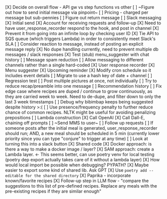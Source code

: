 [X] Decide on overall flow - API gw vs step functions vs other
[ ] ~Figure out how to send initial message via pinpoint~
	[ ] Pricing - charged per message but sub-pennies
    [ ] Figure out return message
[ ] Slack messaging
    [X] Initial send
	[X] Account for receiving requests and follow-up
	[X] Need to have user_response_recorder respond to the hook, and post in channel
      [X] Prevent it from going into an infinite loop by checking user ID
	  [X] Tie API to SQS queue (which triggers Lambda) in order to consistently meet Slack's SLA
	  [ ] Consider reaction to message, instead of posting an explicit message reply
	  [X] No dupe handling currently, need to prevent multiple db messages / slack responses
	[X] Test (stub) menu_suggester with chat history
[ ] Message spam reduction
	[ ] Allow messaging to different channels rather than a single hard-coded
		[X] User response recorder
		[X] Menu suggester
		[X] Upcoming reminder
			[X] Modify cron schedule so it includes event details
		[ ] Migrate to use a hash key of date + channel
		[ ] Regression test
	[ ] Post multiple pictures at once, not individually
	[ ] Try to reduce recap/preamble into one message
[ ] Recommendation history
	[ ] Fix edge case where recipes are duped / continue to grow continuously, as they are carried week to week. Need to de-dupe, and filter down to only the last 3 week timestamps
	[ ] Debug why bibimbap keeps being suggested despite history >:(
	[ ] Use presence/frequency penalty to further reduce chance of common recipes. NLTK might be useful for avoiding penalizing prepositions
[ ] Lambda construction
	[X] Call OpenAI
	[X] Call Dall-E, chaining off prompts
	[ ] ~Send MMS to user~
[ ] Follow up requests
    [ ] If someone posts after the initial meal is generated, user_response_recorder should run; AND, a new meal should be scheduled in 5 min (currently lower priority since you can type "conjure" to trigger at any time)
	  [ ] Look at turning this into a slack button
[X] Shared code
	[X] Docker approach: is there a way to make a docker image / layer?
	[X] SAM approach: create a Lambda layer. <- This seems better, can use poetry venv for local testing (poetry dep export actually takes care of it without a lambda layer)
	  [X] How would local import be possible when debugging? PYPATH?
	  [X] Maybe easier to export some kind of shared lib. Ask GPT
	  [X] Use `poetry add --editable for the shared directory`
[X] Paprika - incorporate known/favorite recipes
	[X] Follow-up step in LLM flow - "compare the suggestions to this list of pre-defined recipes. Replace any meals with the pre-existing recipes if they are similar enough"